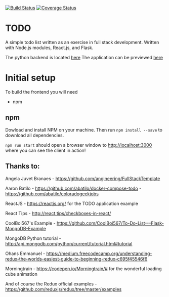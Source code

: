 [![Build Status](https://travis-ci.org/ahoward1024/todo-frontend.svg?branch=master)](https://travis-ci.org/ahoward1024/todo-frontend)
[![Coverage Status](https://coveralls.io/repos/github/ahoward1024/todo-frontend/badge.svg?branch=master)](https://coveralls.io/github/ahoward1024/todo-frontend?branch=master)

# TODO

A simple todo list written as an exercise in full stack development.
Written with Node.js modules, React.js, and Flask.

The python backend is located [here](https://github.com/ahoward1024/todo-backend)
The application can be previewed [here](https://ahoward1024todo.herokuapp.com)

# Initial setup

To build the frontend you will need
- npm

## npm
Dowload and install NPM on your machine. Then run `npm install --save` to
download all dependencies.

`npm run start` should open a browser window to [http://localhost:3000](http://localhost:3000) where you can see the client in action!

## Thanks to:
Angela Juvet Branaes - https://github.com/angineering/FullStackTemplate

Aaron Batilo - https://github.com/abatilo/docker-compose-todo
             - https://github.com/abatilo/coloradogeekjobs

ReactJS - https://reactjs.org/ for the TODO application example

React Tips - http://react.tips/checkboxes-in-react/

CoolBoi567's Example - https://github.com/CoolBoi567/To-Do-List---Flask-MongoDB-Example

MongoDB Python tutorial - http://api.mongodb.com/python/current/tutorial.html#tutorial

Ohans Emmanuel - https://medium.freecodecamp.org/understanding-redux-the-worlds-easiest-guide-to-beginning-redux-c695f45546f6

Morningtrain - https://codepen.io/Morningtrain/# for the wonderful loading cube animation

And of course the Redux official examples - https://github.com/reduxjs/redux/tree/master/examples
